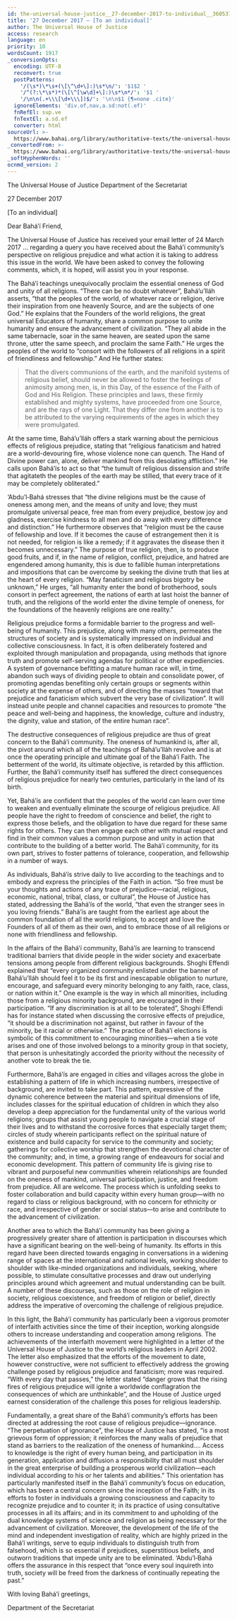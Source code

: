 ```yaml
---
id: the-universal-house-justice__27-december-2017-to-individual__3605374988__en
title: '27 December 2017 – [To an individual]'
author: The Universal House of Justice
access: research
language: en
priority: 10
wordsCount: 1917
_conversionOpts:
  encoding: UTF-8
  reconvert: true
  postPatterns:
    '/(\s*)\*\s+(\[\^\d+\]:)\s*\n/': '$1$2 '
    '/^(?:\*\s*)*(\[\^[\w\d]+\]:)\s*\n*/': '$1 '
    '/\n\n(.+\\\[\d+\\\])$/': '\n\n$1 {¶=none .cite}'
  ignoreElements: 'div.of,nav,a.sd:not(.ef)'
  fnRefEl: sup.ve
  fnTextEl: a.sd.ef
  converter: html
sourceUrl: >-
  https://www.bahai.org/library/authoritative-texts/the-universal-house-of-justice/messages/20171227_001/20171227_001.xhtml
_convertedFrom: >-
  https://www.bahai.org/library/authoritative-texts/the-universal-house-of-justice/messages/20171227_001/20171227_001.xhtml
_softHyphenWords: ''
ocnmd_version: 2
---
```

The Universal House of Justice
Department of the Secretariat

27 December 2017

\[To an individual\]

Dear Bahá’í Friend,

The Universal House of Justice has received your email letter of 24 March 2017 … regarding a query you have received about the Bahá’í community’s perspective on religious prejudice and what action it is taking to address this issue in the world. We have been asked to convey the following comments, which, it is hoped, will assist you in your response.

The Bahá’í teachings unequivocally proclaim the essential oneness of God and unity of all religions. “There can be no doubt whatever”, Bahá’u’lláh asserts, “that the peoples of the world, of whatever race or religion, derive their inspiration from one heavenly Source, and are the subjects of one God.” He explains that the Founders of the world religions, the great universal Educators of humanity, share a common purpose to unite humanity and ensure the advancement of civilization. “They all abide in the same tabernacle, soar in the same heaven, are seated upon the same throne, utter the same speech, and proclaim the same Faith.” He urges the peoples of the world to “consort with the followers of all religions in a spirit of friendliness and fellowship.” And He further states:

> That the divers communions of the earth, and the manifold systems of religious belief, should never be allowed to foster the feelings of animosity among men, is, in this Day, of the essence of the Faith of God and His Religion. These principles and laws, these firmly established and mighty systems, have proceeded from one Source, and are the rays of one Light. That they differ one from another is to be attributed to the varying requirements of the ages in which they were promulgated.

At the same time, Bahá’u’lláh offers a stark warning about the pernicious effects of religious prejudice, stating that “religious fanaticism and hatred are a world-devouring fire, whose violence none can quench. The Hand of Divine power can, alone, deliver mankind from this desolating affliction.” He calls upon Bahá’ís to act so that “the tumult of religious dissension and strife that agitateth the peoples of the earth may be stilled, that every trace of it may be completely obliterated.”

‘Abdu’l‑Bahá stresses that “the divine religions must be the cause of oneness among men, and the means of unity and love; they must promulgate universal peace, free man from every prejudice, bestow joy and gladness, exercise kindness to all men and do away with every difference and distinction.” He furthermore observes that “religion must be the cause of fellowship and love. If it becomes the cause of estrangement then it is not needed, for religion is like a remedy; if it aggravates the disease then it becomes unnecessary.” The purpose of true religion, then, is to produce good fruits, and if, in the name of religion, conflict, prejudice, and hatred are engendered among humanity, this is due to fallible human interpretations and impositions that can be overcome by seeking the divine truth that lies at the heart of every religion. “May fanaticism and religious bigotry be unknown,” He urges, “all humanity enter the bond of brotherhood, souls consort in perfect agreement, the nations of earth at last hoist the banner of truth, and the religions of the world enter the divine temple of oneness, for the foundations of the heavenly religions are one reality.”

Religious prejudice forms a formidable barrier to the progress and well-being of humanity. This prejudice, along with many others, permeates the structures of society and is systematically impressed on individual and collective consciousness. In fact, it is often deliberately fostered and exploited through manipulation and propaganda, using methods that ignore truth and promote self-serving agendas for political or other expediencies. A system of governance befitting a mature human race will, in time, abandon such ways of dividing people to obtain and consolidate power, of promoting agendas benefiting only certain groups or segments within society at the expense of others, and of directing the masses “toward that prejudice and fanaticism which subvert the very base of civilization”. It will instead unite people and channel capacities and resources to promote “the peace and well-being and happiness, the knowledge, culture and industry, the dignity, value and station, of the entire human race”.

The destructive consequences of religious prejudice are thus of great concern to the Bahá’í community. The oneness of humankind is, after all, the pivot around which all of the teachings of Bahá’u’lláh revolve and is at once the operating principle and ultimate goal of the Bahá’í Faith. The betterment of the world, its ultimate objective, is retarded by this affliction. Further, the Bahá’í community itself has suffered the direct consequences of religious prejudice for nearly two centuries, particularly in the land of its birth.

Yet, Bahá’ís are confident that the peoples of the world can learn over time to weaken and eventually eliminate the scourge of religious prejudice. All people have the right to freedom of conscience and belief, the right to express those beliefs, and the obligation to have due regard for these same rights for others. They can then engage each other with mutual respect and find in their common values a common purpose and unity in action that contribute to the building of a better world. The Bahá’í community, for its own part, strives to foster patterns of tolerance, cooperation, and fellowship in a number of ways.

As individuals, Bahá’ís strive daily to live according to the teachings and to embody and express the principles of the Faith in action. “So free must be your thoughts and actions of any trace of prejudice—racial, religious, economic, national, tribal, class, or cultural”, the House of Justice has stated, addressing the Bahá’ís of the world, “that even the stranger sees in you loving friends.” Bahá’ís are taught from the earliest age about the common foundation of all the world religions, to accept and love the Founders of all of them as their own, and to embrace those of all religions or none with friendliness and fellowship.

In the affairs of the Bahá’í community, Bahá’ís are learning to transcend traditional barriers that divide people in the wider society and exacerbate tensions among people from different religious backgrounds. Shoghi Effendi explained that “every organized community enlisted under the banner of Bahá’u’lláh should feel it to be its first and inescapable obligation to nurture, encourage, and safeguard every minority belonging to any faith, race, class, or nation within it.” One example is the way in which all minorities, including those from a religious minority background, are encouraged in their participation. “If any discrimination is at all to be tolerated”, Shoghi Effendi has for instance stated when discussing the corrosive effects of prejudice, “it should be a discrimination not against, but rather in favour of the minority, be it racial or otherwise.” The practice of Bahá’í elections is symbolic of this commitment to encouraging minorities—when a tie vote arises and one of those involved belongs to a minority group in that society, that person is unhesitatingly accorded the priority without the necessity of another vote to break the tie.

Furthermore, Bahá’ís are engaged in cities and villages across the globe in establishing a pattern of life in which increasing numbers, irrespective of background, are invited to take part. This pattern, expressive of the dynamic coherence between the material and spiritual dimensions of life, includes classes for the spiritual education of children in which they also develop a deep appreciation for the fundamental unity of the various world religions; groups that assist young people to navigate a crucial stage of their lives and to withstand the corrosive forces that especially target them; circles of study wherein participants reflect on the spiritual nature of existence and build capacity for service to the community and society; gatherings for collective worship that strengthen the devotional character of the community; and, in time, a growing range of endeavours for social and economic development. This pattern of community life is giving rise to vibrant and purposeful new communities wherein relationships are founded on the oneness of mankind, universal participation, justice, and freedom from prejudice. All are welcome. The process which is unfolding seeks to foster collaboration and build capacity within every human group—with no regard to class or religious background, with no concern for ethnicity or race, and irrespective of gender or social status—to arise and contribute to the advancement of civilization.

Another area to which the Bahá’í community has been giving a progressively greater share of attention is participation in discourses which have a significant bearing on the well-being of humanity. Its efforts in this regard have been directed towards engaging in conversations in a widening range of spaces at the international and national levels, working shoulder to shoulder with like-minded organizations and individuals, seeking, where possible, to stimulate consultative processes and draw out underlying principles around which agreement and mutual understanding can be built. A number of these discourses, such as those on the role of religion in society, religious coexistence, and freedom of religion or belief, directly address the imperative of overcoming the challenge of religious prejudice.

In this light, the Bahá’í community has particularly been a vigorous promoter of interfaith activities since the time of their inception, working alongside others to increase understanding and cooperation among religions. The achievements of the interfaith movement were highlighted in a letter of the Universal House of Justice to the world’s religious leaders in April 2002. The letter also emphasized that the efforts of the movement to date, however constructive, were not sufficient to effectively address the growing challenge posed by religious prejudice and fanaticism; more was required. “With every day that passes,” the letter stated “danger grows that the rising fires of religious prejudice will ignite a worldwide conflagration the consequences of which are unthinkable”, and the House of Justice urged earnest consideration of the challenge this poses for religious leadership.

Fundamentally, a great share of the Bahá’í community’s efforts has been directed at addressing the root cause of religious prejudice—ignorance. “The perpetuation of ignorance”, the House of Justice has stated, “is a most grievous form of oppression; it reinforces the many walls of prejudice that stand as barriers to the realization of the oneness of humankind…. Access to knowledge is the right of every human being, and participation in its generation, application and diffusion a responsibility that all must shoulder in the great enterprise of building a prosperous world civilization—each individual according to his or her talents and abilities.” This orientation has particularly manifested itself in the Bahá’í community’s focus on education, which has been a central concern since the inception of the Faith; in its efforts to foster in individuals a growing consciousness and capacity to recognize prejudice and to counter it; in its practice of using consultative processes in all its affairs; and in its commitment to and upholding of the dual knowledge systems of science and religion as being necessary for the advancement of civilization. Moreover, the development of the life of the mind and independent investigation of reality, which are highly prized in the Bahá’í writings, serve to equip individuals to distinguish truth from falsehood, which is so essential if prejudices, superstitious beliefs, and outworn traditions that impede unity are to be eliminated. ‘Abdu’l‑Bahá offers the assurance in this respect that “once every soul inquireth into truth, society will be freed from the darkness of continually repeating the past.”

With loving Bahá’í greetings,

Department of the Secretariat
